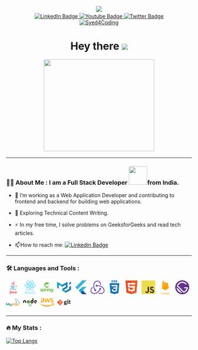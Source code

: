 <!--
**Syed4Coding/Syed4Coding** is a ✨ _special_ ✨ repository because its `README.md` (this file) appears on your GitHub profile.

Here are some ideas to get you started:

- 🔭 I’m currently working on ...
- 🌱 I’m currently learning ...
- 👯 I’m looking to collaborate on ...
- 🤔 I’m looking for help with ...
- 💬 Ask me about ...
- 📫 How to reach me: ...
- 😄 Pronouns: ...
- ⚡ Fun fact: ...
-->
<div id="header" align="center">
  <img src="https://media.giphy.com/media/M9gbBd9nbDrOTu1Mqx/giphy.gif" width="100"/>
</div>
<div id="badges" align="center">
  <a href="https://www.linkedin.com/in/syed-raheem-072773210">
    <img src="https://img.shields.io/badge/LinkedIn-blue?style=for-the-badge&logo=linkedin&logoColor=white" alt="LinkedIn Badge"/>
  </a>
  <a href="your-youtube-URL">
    <img src="https://img.shields.io/badge/YouTube-red?style=for-the-badge&logo=youtube&logoColor=white" alt="Youtube Badge"/>
  </a>
  <a href="your-twitter-URL">
    <img src="https://img.shields.io/badge/Twitter-blue?style=for-the-badge&logo=twitter&logoColor=white" alt="Twitter Badge"/></div>
    <div id="badges" align="center">
    <img src="https://komarev.com/ghpvc/?username=Syed4Coding&style=flat-square&color=blue" alt="Syed4Coding" width="120px"/>
  </a></div>
  <h1 align="center">
  Hey there
  <img src="https://media.giphy.com/media/hvRJCLFzcasrR4ia7z/giphy.gif" width="30px"/>
</h1>
<div align="center">
  <img src="https://media.giphy.com/media/dWesBcTLavkZuG35MI/giphy.gif" width="300" height="250"/>
</div>

---

### :technologist: About Me : I am a Full Stack Developer <img src = "https://media.giphy.com/media/YuKbGGIYMXemhnub3q/giphy-downsized.gif" width="50" height = "50">from India.
- :telescope: I’m working as a Web Application Developer and contributing to frontend and backend for building web applications.

- :seedling: Exploring Technical Content Writing.

- :zap: In my free time, I solve problems on GeeksforGeeks and read tech articles.

- :mailbox:How to reach me: [![Linkedin Badge](https://img.shields.io/badge/-SyedRaheem-blue?style=flat&logo=Linkedin&logoColor=white)]([your-linkedin-url](https://www.linkedin.com/in/syed-raheem-072773210)https://www.linkedin.com/in/syed-raheem-072773210)

---

### :hammer_and_wrench: Languages and Tools :

<div>
  <img src="https://github.com/devicons/devicon/blob/master/icons/java/java-original-wordmark.svg" title="Java" alt="Java" width="38" height="38"/>&nbsp;
  <img src="https://github.com/devicons/devicon/blob/master/icons/react/react-original-wordmark.svg" title="React" alt="React" width="38" height="38"/>&nbsp;
  <img src="https://github.com/devicons/devicon/blob/master/icons/spring/spring-original-wordmark.svg" title="Spring" alt="Spring" width="38" height="38"/>&nbsp;
  <img src="https://github.com/devicons/devicon/blob/master/icons/materialui/materialui-original.svg" title="Material UI" alt="Material UI" width="38" height="38"/>&nbsp;
  <img src="https://github.com/devicons/devicon/blob/master/icons/flutter/flutter-original.svg" title="Flutter" alt="Flutter" width="38" height="38"/>&nbsp;
  <img src="https://github.com/devicons/devicon/blob/master/icons/redux/redux-original.svg" title="Redux" alt="Redux " width="38" height="38"/>&nbsp;
  <img src="https://github.com/devicons/devicon/blob/master/icons/css3/css3-plain-wordmark.svg"  title="CSS3" alt="CSS" width="38" height="38"/>&nbsp;
  <img src="https://github.com/devicons/devicon/blob/master/icons/html5/html5-original.svg" title="HTML5" alt="HTML" width="38" height="38"/>&nbsp;
  <img src="https://github.com/devicons/devicon/blob/master/icons/javascript/javascript-original.svg" title="JavaScript" alt="JavaScript" width="38" height="38"/>&nbsp;
  <img src="https://github.com/devicons/devicon/blob/master/icons/firebase/firebase-plain-wordmark.svg" title="Firebase" alt="Firebase" width="38" height="38"/>&nbsp;
  <img src="https://github.com/devicons/devicon/blob/master/icons/gatsby/gatsby-original.svg" title="Gatsby"  alt="Gatsby" width="38" height="38"/>&nbsp;
  <img src="https://github.com/devicons/devicon/blob/master/icons/mysql/mysql-original-wordmark.svg" title="MySQL"  alt="MySQL" width="38" height="38"/>&nbsp;
  <img src="https://github.com/devicons/devicon/blob/master/icons/nodejs/nodejs-original-wordmark.svg" title="NodeJS" alt="NodeJS" width="38" height="38"/>&nbsp;
  <img src="https://github.com/devicons/devicon/blob/master/icons/amazonwebservices/amazonwebservices-plain-wordmark.svg" title="AWS" alt="AWS" width="38" height="38"/>&nbsp;
  <img src="https://github.com/devicons/devicon/blob/master/icons/git/git-original-wordmark.svg" title="Git" **alt="Git" width="38" height="38"/>
</div>

---

### :fire: My Stats :




[![Top Langs](https://github-readme-stats.vercel.app/api/top-langs/?username=Syed4Coding&layout=compact&theme=vision-friendly-dark)](https://github.com/Syed4Coding/github-readme-stats)
